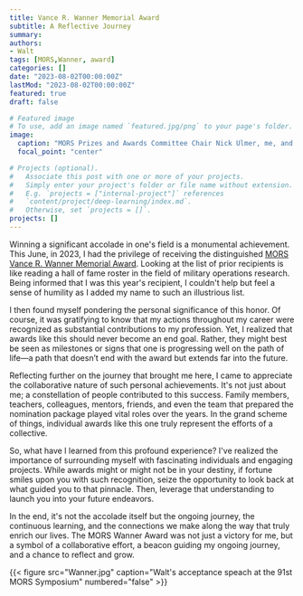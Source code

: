 ```yaml
---
title: Vance R. Wanner Memorial Award
subtitle: A Reflective Journey
summary: 
authors:
- Walt
tags: [MORS,Wanner, award]
categories: []
date: "2023-08-02T00:00:00Z"
lastMod: "2023-08-02T00:00:00Z"
featured: true
draft: false

# Featured image
# To use, add an image named `featured.jpg/png` to your page's folder. 
image:
  caption: "MORS Prizes and Awards Committee Chair Nick Ulmer, me, and MORS President Les Servy"
  focal_point: "center"

# Projects (optional).
#   Associate this post with one or more of your projects.
#   Simply enter your project's folder or file name without extension.
#   E.g. `projects = ["internal-project"]` references 
#   `content/project/deep-learning/index.md`.
#   Otherwise, set `projects = []`.
projects: []
---
```


Winning a significant accolade in one's field is a monumental achievement. This June, in 2023, I had the privilege of receiving the distinguished [MORS Vance R. Wanner Memorial Award](https://www.mors.org/Professional-Development/Awards/Vance-R-Wanner-Memorial-Award). Looking at the list of prior recipients is like reading a hall of fame roster in the field of military operations research. Being informed that I was this year's recipient, I couldn't help but feel a sense of humility as I added my name to such an illustrious list.

I then found myself pondering the personal significance of this honor. Of course, it was gratifying to know that my actions throughout my career were recognized as substantial contributions to my profession. Yet, I realized that awards like this should never become an end goal. Rather, they might best be seen as milestones or signs that one is progressing well on the path of life—a path that doesn’t end with the award but extends far into the future.

Reflecting further on the journey that brought me here, I came to appreciate the collaborative nature of such personal achievements. It's not just about me; a constellation of people contributed to this success. Family members, teachers, colleagues, mentors, friends, and even the team that prepared the nomination package played vital roles over the years. In the grand scheme of things, individual awards like this one truly represent the efforts of a collective.

So, what have I learned from this profound experience? I've realized the importance of surrounding myself with fascinating individuals and engaging projects. While awards might or might not be in your destiny, if fortune smiles upon you with such recognition, seize the opportunity to look back at what guided you to that pinnacle. Then, leverage that understanding to launch you into your future endeavors.

In the end, it's not the accolade itself but the ongoing journey, the continuous learning, and the connections we make along the way that truly enrich our lives. The MORS Wanner Award was not just a victory for me, but a symbol of a collaborative effort, a beacon guiding my ongoing journey, and a chance to reflect and grow.

{{< figure src="Wanner.jpg" caption="Walt's acceptance speach at the 91st MORS Symposium" numbered="false" >}}